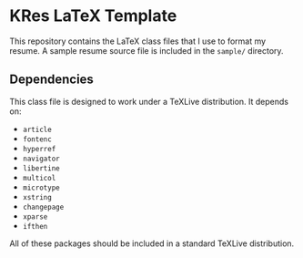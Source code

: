 # KRes LaTeX Template
This repository contains the LaTeX class files that I use to format my resume. A sample resume source file is included in the `sample/` directory.

## Dependencies
This class file is designed to work under a TeXLive distribution. It depends on:

- `article`
- `fontenc`
- `hyperref`
- `navigator`
- `libertine`
- `multicol`
- `microtype`
- `xstring`
- `changepage`
- `xparse`
- `ifthen`

All of these packages should be included in a standard TeXLive distribution.
